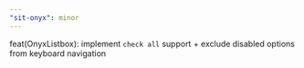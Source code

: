 ```yaml
---
"sit-onyx": minor
---
```


feat(OnyxListbox): implement `check all` support + exclude disabled options from keyboard navigation
